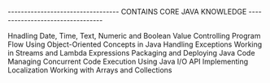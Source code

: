 ---------------------------------- CONTAINS CORE JAVA KNOWLEDGE ---------------------------------



Hnadling Date, Time, Text, Numeric and Boolean Value
Controlling Program Flow
Using Object-Oriented Concepts in Java
Handling Exceptions
Working in Streams and Lambda Expressions
Packaging and Deploying Java Code
Managing Concurrent Code Execution
Using Java I/O API
Implementing Localization
Working with Arrays and Collections
